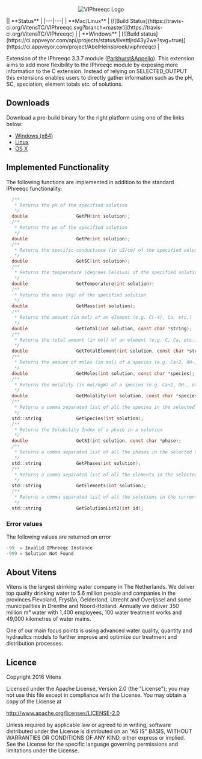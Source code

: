 <p align="center">
  <img src="https://github.com/VitensTC/VIPhreeqc/blob/master/logo.png" alt="VIPhreeqc Logo"/>
</p>
|| **Status** |
|---|---|
| **Mac/Linux** | [![Build Status](https://travis-ci.org/VitensTC/VIPhreeqc.svg?branch=master)](https://travis-ci.org/VitensTC/VIPhreeqc) |
| **Windows** | [![Build status](https://ci.appveyor.com/api/projects/status/livettljrd43y2we?svg=true)](https://ci.appveyor.com/project/AbelHeinsbroek/viphreeqc) |

Extension of the IPhreeqc 3.3.7 module ([Parkhurst&Appello](http://wwwbrr.cr.usgs.gov/projects/GWC_coupled/phreeqc/)).
This extension aims to add more flexibility to the IPhreeqc module by exposing more information to the C extension. Instead of relying on SELECTED_OUTPUT this extensions enables users to directly gather information such as the pH, SC, speciation, element totals etc. of solutions.
## Downloads
Download a pre-build binary for the right platform using one of the links below:
- [Windows (x64)](http://ci.abelheinsbroek.nl/viphreeqc.zip)
- [Linux](http://ci.abelheinsbroek.nl/viphreeqc.so)
- [OS X](http://ci.abelheinsbroek.nl/viphreeqc.dylib)

## Implemented Functionality
The following functions are implemented in addition to the standard IPhreeqc functionality:
```C
  /**
   * Returns the pH of the specified solution
   */
  double                  GetPH(int solution);
  /**
   * Returns the pe of the specified solution
   */
  double                  GetPe(int solution);
  /**
   * Returns the specific conductance (in uS/cm) of the specified solution
   */
  double                  GetSC(int solution);
  /**
   * Returns the temperature (degrees Celsius) of the specified solution
   */
  double                  GetTemperature(int solution);
  /**
   * Returns the mass (kg) of the specified solution
   */
  double                  GetMass(int solution);
  /**
   * Returns the amount (in mol) of an element (e.g. C(-4), Ca, etc.)
   */
  double                  GetTotal(int solution, const char *string);
  /**
   * Returns the total amount (in mol) of an element (e.g. C, Ca, etc.)
   */
  double                  GetTotalElement(int solution, const char *string);
  /**
   * Returns the amount of moles (in mol) of a species (e.g. Ca+2, OH-, etc.)
   */
  double                  GetMoles(int solution, const char *species);
  /**
   * Returns the molality (in mol/kgW) of a species (e.g. Ca+2, OH-, etc.)
   */
  double                  GetMolality(int solution, const char *species);
  /**
   * Returns a comma separated list of all the species in the selected solution
   */
  std::string             GetSpecies(int solution);
  /**
   * Returns the Solubility Index of a phase in a solution
   */
  double                  GetSI(int solution, const char *phase);
  /**
   * Returns a comma separated list of all the phases in the selected solution
   */
  std::string             GetPhases(int solution);
  /**
   * Returns a comma separated list of all the elements in the selected solution
   */
  std::string             GetElements(int solution);
  /**
   * Returns a comma separated list of all the solutions in the current runstate
   */
  std::string             GetSolutionList2(int id);
```
### Error values
The following values are returned on error
```C
-99  = Invalid IPhreeqc Instance
-999 = Solution Not Found
```

## About Vitens
Vitens is the largest drinking water company in The Netherlands. We deliver top quality drinking water to 5.6 million people and companies in the provinces Flevoland, Fryslân, Gelderland, Utrecht and Overijssel and some municipalities in Drenthe and Noord-Holland. Annually we deliver 350 million m³ water with 1,400 employees, 100 water treatment works and 49,000 kilometres of water mains.

One of our main focus points is using advanced water quality, quantity and hydraulics models to further improve and optimize our treatment and distribution processes.

## Licence

Copyright 2016 Vitens

Licensed under the Apache License, Version 2.0 (the "License");
you may not use this file except in compliance with the License.
You may obtain a copy of the License at

http://www.apache.org/licenses/LICENSE-2.0

Unless required by applicable law or agreed to in writing, software
distributed under the License is distributed on an "AS IS" BASIS,
WITHOUT WARRANTIES OR CONDITIONS OF ANY KIND, either express or implied.
See the License for the specific language governing permissions and
limitations under the License.
